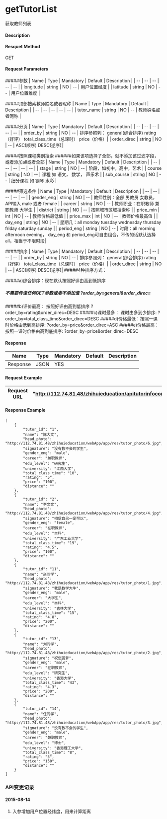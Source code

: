 # getTutorList
获取教师列表

#### Description

#### Resquet Method
GET
#### Request Parameters

#####参数
| Name | Type | Mandatory | Default | Description |
| -- | -- | -- | -- | -- |
| longitude | string | NO | -- | 用户位置经度 |
| latitude | string | NO | -- | 用户位置维度 |

#####顶部搜索教师姓名或者昵称
| Name | Type | Mandatory | Default | Description |
| -- | -- | -- | -- | -- |
| tutor_name | string | NO | -- | 教师姓名或者昵称 |

#####分页
| Name | Type | Mandatory | Default | Description |
| -- | -- | -- | -- | -- |
| order_by | string | NO | -- | 排序参照列： general(综合排序)  rating（好评） total_class_time（总课时） price（价格）|
| order_direc  | string | NO | -- |  ASC(顺序) DESC(逆序)|

#####按照课程类别搜索
######如果该项选择了全部，就不添加该过滤字段， 或者添加all或者全部
| Name | Type | Mandatory | Default | Description |
| -- | -- | -- | -- | -- |
| stage | string | NO | -- | 阶段，如初中，高中，艺术 |
| course | string | NO | -- | 课程  如 语文， 数学， 声乐术 |
| sub_course | string | NO | -- | 细分课程 如 钢琴 水彩 |


#####筛选条件
| Name | Type | Mandatory | Default | Description |
| -- | -- | -- | -- | -- |
| gender_eng | string | NO | -- | 教师性别：全部 男教员 女教员，  API输入 male 或者 female |
| career | string | NO | -- | 教师职业：在职教师 兼职教师 大学生 |
| district | string | NO | -- |  按照城市区域搜索称 |
| price_min | int | NO | -- | 教师价格最低值 |
| price_max | int | NO | -- | 教师价格最高值 |
| day_eng | string | NO | -- |  星期几：all monday tuesday wednesday thursday friday saturday sunday |
| period_eng | string | NO | -- |  时段：all morning afternoon evening， day_eng 和 period_eng可自由组合，不传的话默认选择all，相当于不限时段|



#####排序
| Name | Type | Mandatory | Default | Description |
| -- | -- | -- | -- | -- |
| order_by | string | NO | -- | 排序参照列： general(综合排序)  rating（好评） total_class_time（总课时） price（价格）|
| order_direc  | string | NO | -- |  ASC(顺序) DESC(逆序)|
#####4种排序方式：

#####a)综合排序：现在默认按照好评由高到低排序
#####  不需要传递任何GET参数或者不添加值 ?order_by=general&order_direc=
#####b)评价最高： 按照好评由高到低排序  ?order_by=rating&order_direc=DESC
#####c)课时最多： 课时由多到少排序:  ?order_by=total_class_time&order_direc=DESC
#####d)价格最低：按照一课时价格由低到高排序:  ?order_by=price&order_direc=ASC
#####e)价格最高：按照一课时价格由高到底排序:   ?order_by=price&order_direc=DESC




#### Response
| Name | Type | Mandatory | Default | Description |
| -- | -- | -- | -- | -- |
| Response | JSON | YES| |   |


#### Request Example

|Request URL | "http://112.74.81.48/zhihuieducation/apitutorinfocontroller/getTutorList" |
| --| -- |


#### Response Example

```
[
    {
        "tutor_id": "1",
        "name": "陈大文",
        "head_photo": "http://112.74.81.48/zhihuieducation/webApp/app/res/tutor_photo/6.jpg",
        "signature": "没有教不会的学生",
        "gender_eng": "male",
        "career": "兼职教师",
        "edu_level": "研究生",
        "university": "江西大学",
        "total_class_time": "10",
        "rating": "5",
        "price": "100",
        "distance": ""
    },
    {
        "tutor_id": "2",
        "name": "李文文",
        "head_photo": "http://112.74.81.48/zhihuieducation/webApp/app/res/tutor_photo/4.jpg",
        "signature": "相信自己一定可以",
        "gender_eng": "female",
        "career": "在职教师",
        "edu_level": "本科",
        "university": "广东工业大学",
        "total_class_time": "19",
        "rating": "4.5",
        "price": "100",
        "distance": ""
    },
    {
        "tutor_id": "11",
        "name": "赵同学",
        "head_photo": "http://112.74.81.48/zhihuieducation/webApp/app/res/tutor_photo/1.jpg",
        "signature": "我是数学大牛",
        "gender_eng": "male",
        "career": "大学生",
        "edu_level": "本科",
        "university": "吉林大学",
        "total_class_time": "15",
        "rating": "4.8",
        "price": "200",
        "distance": ""
    },
    {
        "tutor_id": "13",
        "name": "刘同学",
        "head_photo": "http://112.74.81.48/zhihuieducation/webApp/app/res/tutor_photo/2.jpg",
        "signature": "祝您圆梦",
        "gender_eng": "male",
        "career": "在职教师",
        "edu_level": "研究生",
        "university": "香港大学",
        "total_class_time": "43",
        "rating": "4.3",
        "price": "200",
        "distance": ""
    },
    {
        "tutor_id": "14",
        "name": "任同学",
        "head_photo": "http://112.74.81.48/zhihuieducation/webApp/app/res/tutor_photo/3.jpg",
        "signature": "没有教不会的学生",
        "gender_eng": "male",
        "career": "兼职教师",
        "edu_level": "博士",
        "university": "香港理工大学",
        "total_class_time": "8",
        "rating": "5",
        "price": "150",
        "distance": ""
    }
]
```

### API变更记录


#### 2015-08-14 
1. 入参增加用户位置经纬度，用来计算距离







